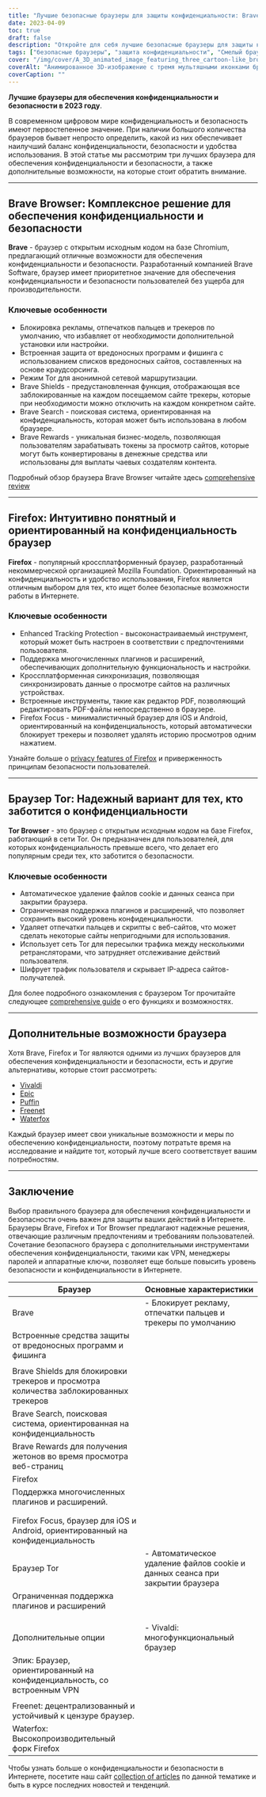 ```yaml
---
title: "Лучшие безопасные браузеры для защиты конфиденциальности: Brave, Firefox и Tor"
date: 2023-04-09
toc: true
draft: false
description: "Откройте для себя лучшие безопасные браузеры для защиты конфиденциальности, в том числе Brave, Firefox и Tor, и узнайте об их особенностях и преимуществах."
tags: ["безопасные браузеры", "защита конфиденциальности", "Смелый браузер", "Firefox", "Тор", "безопасность в Интернете", "конфиденциальность в интернете", "возможности браузера", "блокировка рекламы", "защита от слежения", "с открытым исходным кодом", "кросс-платформенный", "Фокус Firefox", "Сеть Tor", "альтернативные браузеры", "Вивальди", "Epic", "Puffin", "Waterfox"]
cover: "/img/cover/A_3D_animated_image_featuring_three_cartoon-like_browser.png"
coverAlt: "Анимированное 3D-изображение с тремя мультяшными иконками браузеров Brave, Firefox и Tor, окруженными щитом, символизирующим защиту конфиденциальности, с висячим замком в верхней части."
coverCaption: ""
---
```


**Лучшие браузеры для обеспечения конфиденциальности и безопасности в 2023 году**.

В современном цифровом мире конфиденциальность и безопасность имеют первостепенное значение. При наличии большого количества браузеров бывает непросто определить, какой из них обеспечивает наилучший баланс конфиденциальности, безопасности и удобства использования. В этой статье мы рассмотрим три лучших браузера для обеспечения конфиденциальности и безопасности, а также дополнительные возможности, на которые стоит обратить внимание.

______

## Brave Browser: Комплексное решение для обеспечения конфиденциальности и безопасности

**Brave** - браузер с открытым исходным кодом на базе Chromium, предлагающий отличные возможности для обеспечения конфиденциальности и безопасности. Разработанный компанией Brave Software, браузер имеет приоритетное значение для обеспечения конфиденциальности и безопасности пользователей без ущерба для производительности.

### Ключевые особенности

- Блокировка рекламы, отпечатков пальцев и трекеров по умолчанию, что избавляет от необходимости дополнительной установки или настройки.
- Встроенная защита от вредоносных программ и фишинга с использованием списков вредоносных сайтов, составленных на основе краудсорсинга.
- Режим Tor для анонимной сетевой маршрутизации.
- Brave Shields - предустановленная функция, отображающая все заблокированные на каждом посещаемом сайте трекеры, которые при необходимости можно отключить на каждом конкретном сайте.
- Brave Search - поисковая система, ориентированная на конфиденциальность, которая может быть использована в любом браузере.
- Brave Rewards - уникальная бизнес-модель, позволяющая пользователям зарабатывать токены за просмотр сайтов, которые могут быть конвертированы в денежные средства или использованы для выплаты чаевых создателям контента.

Подробный обзор браузера Brave Browser читайте здесь [comprehensive review](https://zapier.com/blog/brave-browser-review/)

______

## Firefox: Интуитивно понятный и ориентированный на конфиденциальность браузер

**Firefox** - популярный кроссплатформенный браузер, разработанный некоммерческой организацией Mozilla Foundation. Ориентированный на конфиденциальность и удобство использования, Firefox является отличным выбором для тех, кто ищет более безопасные возможности работы в Интернете.

### Ключевые особенности

- Enhanced Tracking Protection - высоконастраиваемый инструмент, который может быть настроен в соответствии с предпочтениями пользователя.
- Поддержка многочисленных плагинов и расширений, обеспечивающих дополнительную функциональность и настройки.
- Кроссплатформенная синхронизация, позволяющая синхронизировать данные о просмотре сайтов на различных устройствах.
- Встроенные инструменты, такие как редактор PDF, позволяющий редактировать PDF-файлы непосредственно в браузере.
- Firefox Focus - минималистичный браузер для iOS и Android, ориентированный на конфиденциальность, который автоматически блокирует трекеры и позволяет удалять историю просмотров одним нажатием.

Узнайте больше о [privacy features of Firefox](https://support.mozilla.org/en-US/kb/firefox-privacy-and-security-features) и приверженность принципам безопасности пользователей.

______

## Браузер Tor: Надежный вариант для тех, кто заботится о конфиденциальности

**Tor Browser** - это браузер с открытым исходным кодом на базе Firefox, работающий в сети Tor. Он предназначен для пользователей, для которых конфиденциальность превыше всего, что делает его популярным среди тех, кто заботится о безопасности.

### Ключевые особенности

- Автоматическое удаление файлов cookie и данных сеанса при закрытии браузера.
- Ограниченная поддержка плагинов и расширений, что позволяет сохранить высокий уровень конфиденциальности.
- Удаляет отпечатки пальцев и скрипты с веб-сайтов, что может сделать некоторые сайты непригодными для использования.
- Использует сеть Tor для пересылки трафика между несколькими ретрансляторами, что затрудняет отслеживание действий пользователя.
- Шифрует трафик пользователя и скрывает IP-адреса сайтов-получателей.

Для более подробного ознакомления с браузером Tor прочитайте следующее [comprehensive guide](https://restoreprivacy.com/tor/) о его функциях и возможностях.

______

## Дополнительные возможности браузера

Хотя Brave, Firefox и Tor являются одними из лучших браузеров для обеспечения конфиденциальности и безопасности, есть и другие альтернативы, которые стоит рассмотреть:

- [Vivaldi](https://vivaldi.com/)
- [Epic](https://www.epicbrowser.com/)
- [Puffin](https://www.puffin.com/)
- [Freenet](https://freenetproject.org/)
- [Waterfox](https://www.waterfox.net/)

Каждый браузер имеет свои уникальные возможности и меры по обеспечению конфиденциальности, поэтому потратьте время на исследование и найдите тот, который лучше всего соответствует вашим потребностям.

______

## Заключение

Выбор правильного браузера для обеспечения конфиденциальности и безопасности очень важен для защиты ваших действий в Интернете. Браузеры Brave, Firefox и Tor Browser предлагают надежные решения, отвечающие различным предпочтениям и требованиям пользователей. Сочетание безопасного браузера с дополнительными инструментами обеспечения конфиденциальности, такими как VPN, менеджеры паролей и аппаратные ключи, позволяет еще больше повысить уровень безопасности и конфиденциальности в Интернете.

| Браузер | Основные характеристики |
|----------------|---------------------------------------------------------------------------------------------------------------|
| Brave | - Блокирует рекламу, отпечатки пальцев и трекеры по умолчанию |
| Встроенные средства защиты от вредоносных программ и фишинга
| | | - Режим Tor для анонимной маршрутизации сети | |
Brave Shields для блокировки трекеров и просмотра количества заблокированных трекеров | | | | - Brave Search.
Brave Search, поисковая система, ориентированная на конфиденциальность | | | | - Brave Shields для блокировки трекеров и просмотра количества заблокированных трекеров.
Brave Rewards для получения жетонов во время просмотра веб-страниц | | | - Brave Search.
Firefox | | - Усиленная защита от отслеживания |
| Поддержка многочисленных плагинов и расширений.
| | | - Кросс-платформенная синхронизация |
| | | - Встроенные инструменты, такие как редактор PDF | |
Firefox Focus, браузер для iOS и Android, ориентированный на конфиденциальность | | | - Автоматическая синхронизация с другими платформами.
| Браузер Tor | - Автоматическое удаление файлов cookie и данных сеанса при закрытии браузера |
| Ограниченная поддержка плагинов и расширений
| | | - Удаляет отпечатки пальцев и скрипты с веб-сайтов | | | | | - Использует сеть Tor.
| | | - Использует сеть Tor для анонимного просмотра сайтов | | | | - Шифрует трафик пользователя.
| | | - Шифрует пользовательский трафик и скрывает IP-адреса |
| Дополнительные опции | - Vivaldi: многофункциональный браузер |
| Эпик: Браузер, ориентированный на конфиденциальность, со встроенным VPN |
| | | - Puffin: Облачный браузер с шифрованием трафика
| Freenet: децентрализованный и устойчивый к цензуре браузер.
| Waterfox: Высокопроизводительный форк Firefox |


Чтобы узнать больше о конфиденциальности и безопасности в Интернете, посетите наш сайт [collection of articles](https://simeononsecurity.com/search/?q=privacy+and+security) по данной тематике и быть в курсе последних новостей и тенденций.


